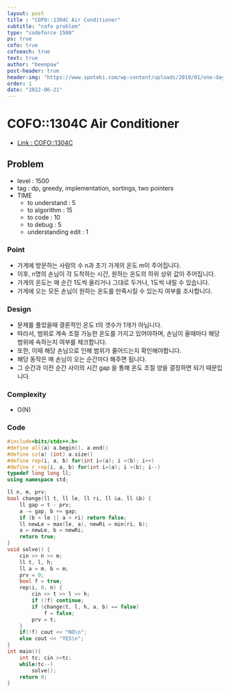 ```yaml
---
layout: post
title : "COFO::1304C Air Conditioner"
subtitle: "cofo problem"
type: "codeforce 1500"
ps: true
cofo: true
cofoeach: true
text: true
author: "beenpow"
post-header: true
header-img: "https://www.spotebi.com/wp-content/uploads/2019/01/one-day-day-one-workout-motivation-spotebi.jpg"
order: 1
date: "2022-06-21"
---
```

# COFO::1304C Air Conditioner
- [Link : COFO::1304C](https://codeforces.com/problemset/problem/1304/C)


## Problem 

- level : 1500
- tag : dp, greedy, implementation, sortings, two pointers
- TIME
  - to understand    : 5
  - to algorithm     : 15
  - to code          : 10
  - to debug         : 5
  - understanding edit : 1 

### Point
- 가게에 방문하는 사람의 수 n과 초기 가게의 온도 m이 주어집니다.
- 이후, n명의 손님이 각 도착하는 시간, 원하는 온도의 하위 상위 값이 주어집니다.
- 가게의 온도는 매 순간 1도씩 올리거나 그대로 두거나, 1도씩 내릴 수 있습니다.
- 가게에 오는 모든 손님이 원하는 온도를 만족시킬 수 있는지 여부를 조사합니다.

### Design
- 문제를 풀었을때 결론적인 온도 t의 갯수가 1개가 아닙니다.
- 따라서, 범위로 계속 조절 가능한 온도를 가지고 있어야하며, 손님이 올때마다 해당 범위에 속하는지 여부를 체크합니다.
- 또한, 이때 해당 손님으로 인해 범위가 줄어드는지 확인해야합니다.
- 해당 동작은 매 손님이 오는 순간마다 해주면 됩니다.
- 그 순간과 이전 순간 사이의 시간 gap 을 통해 온도 조절 양을 결정하면 되기 때문입니다.

### Complexity
- O(N)

### Code

```cpp
#include<bits/stdc++.h>
#define all(a) a.begin(), a.end()
#define sz(a) (int) a.size()
#define rep(i, a, b) for(int i=(a); i <(b); i++)
#define r_rep(i, a, b) for(int i=(a); i >(b); i--)
typedef long long ll;
using namespace std;

ll n, m, prv;
bool change(ll t, ll le, ll ri, ll &a, ll &b) {
    ll gap = t - prv;
    a -= gap, b += gap;
    if (b < le || a > ri) return false;
    ll newLe = max(le, a), newRi = min(ri, b);
    a = newLe, b = newRi;
    return true;
}
void solve() {
    cin >> n >> m;
    ll t, l, h;
    ll a = m, b = m;
    prv = 0;
    bool f = true;
    rep(i, 0, n) {
        cin >> t >> l >> h;
        if (!f) continue;
        if (change(t, l, h, a, b) == false)
            f = false;
        prv = t;
    }
    if(!f) cout << "NO\n";
    else cout << "YES\n";
}
int main(){
    int tc; cin >>tc;
    while(tc--)
        solve();
    return 0;
}
```

